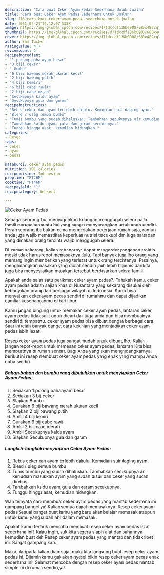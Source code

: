 ```yaml
---
description: "Cara buat Ceker Ayam Pedas Sederhana Untuk Jualan"
title: "Cara buat Ceker Ayam Pedas Sederhana Untuk Jualan"
slug: 116-cara-buat-ceker-ayam-pedas-sederhana-untuk-jualan
date: 2021-02-21T19:12:07.533Z
image: https://img-global.cpcdn.com/recipes/d7fdccdf136b0908/680x482cq70/ceker-ayam-pedas-foto-resep-utama.jpg
thumbnail: https://img-global.cpcdn.com/recipes/d7fdccdf136b0908/680x482cq70/ceker-ayam-pedas-foto-resep-utama.jpg
cover: https://img-global.cpcdn.com/recipes/d7fdccdf136b0908/680x482cq70/ceker-ayam-pedas-foto-resep-utama.jpg
author: Sam Tucker
ratingvalue: 4.7
reviewcount: 3
recipeingredient:
- "1 potong paha ayam besar"
- "3 biji ceker"
- " Bumbu"
- "6 biji bawang merah ukuran kecil"
- "2 biji bawang putih"
- "4 biji kemiri"
- "6 biji cabe rawit"
- "2 biji cabe merah"
- "Secukupnya kaldu ayam"
- "Secukupnya gula dan garam"
recipeinstructions:
- "Rebus ceker dan ayam terlebih dahulu. Kemudian suir daging ayam."
- "Blend / uleg semua bumbu"
- "Tumis bumbu yang sudah dihaluskan. Tambahkan secukupnya air kemudian masukkan ayam yang sudah disuir dan ceker yang sudah direbus."
- "Tambahkan kaldu ayam, gula dan garam secukupnya."
- "Tunggu hingga asat, kemudian hidangkan."
categories:
- Resep
tags:
- ceker
- ayam
- pedas

katakunci: ceker ayam pedas 
nutrition: 191 calories
recipecuisine: Indonesian
preptime: "PT26M"
cooktime: "PT46M"
recipeyield: "1"
recipecategory: Dessert

---
```



![Ceker Ayam Pedas](https://img-global.cpcdn.com/recipes/d7fdccdf136b0908/680x482cq70/ceker-ayam-pedas-foto-resep-utama.jpg)

Sebagai seorang ibu, menyuguhkan hidangan menggugah selera pada famili merupakan suatu hal yang sangat menyenangkan untuk anda sendiri. Peran seorang ibu bukan cuma mengerjakan pekerjaan rumah saja, namun anda juga wajib memastikan keperluan nutrisi tercukupi dan juga santapan yang dimakan orang tercinta wajib menggugah selera.

Di zaman  sekarang, kalian sebenarnya dapat mengorder panganan praktis meski tidak harus repot memasaknya dulu. Tapi banyak juga lho orang yang memang ingin memberikan yang terlezat untuk orang tercintanya. Pasalnya, menghidangkan masakan yang diolah sendiri jauh lebih higienis dan kita juga bisa menyesuaikan masakan tersebut berdasarkan selera famili. 



Apakah anda salah satu penikmat ceker ayam pedas?. Tahukah kamu, ceker ayam pedas adalah sajian khas di Nusantara yang sekarang disukai oleh kebanyakan orang dari berbagai wilayah di Indonesia. Kamu bisa menyajikan ceker ayam pedas sendiri di rumahmu dan dapat dijadikan camilan kesenanganmu di hari libur.

Kamu jangan bingung untuk memakan ceker ayam pedas, lantaran ceker ayam pedas tidak sulit untuk dicari dan juga anda pun bisa membuatnya sendiri di tempatmu. ceker ayam pedas bisa dibuat dengan berbagai cara. Saat ini telah banyak banget cara kekinian yang menjadikan ceker ayam pedas lebih lezat.

Resep ceker ayam pedas juga sangat mudah untuk dibuat, lho. Kalian jangan repot-repot untuk memesan ceker ayam pedas, lantaran Kita bisa membuatnya di rumah sendiri. Bagi Anda yang akan menghidangkannya, berikut ini resep membuat ceker ayam pedas yang enak yang mampu Anda coba sendiri.

<!--inarticleads1-->

##### Bahan-bahan dan bumbu yang dibutuhkan untuk menyiapkan Ceker Ayam Pedas:

1. Sediakan 1 potong paha ayam besar
1. Sediakan 3 biji ceker
1. Siapkan  Bumbu
1. Gunakan 6 biji bawang merah ukuran kecil
1. Siapkan 2 biji bawang putih
1. Ambil 4 biji kemiri
1. Gunakan 6 biji cabe rawit
1. Ambil 2 biji cabe merah
1. Ambil Secukupnya kaldu ayam
1. Siapkan Secukupnya gula dan garam




<!--inarticleads2-->

##### Langkah-langkah menyiapkan Ceker Ayam Pedas:

1. Rebus ceker dan ayam terlebih dahulu. Kemudian suir daging ayam.
1. Blend / uleg semua bumbu
1. Tumis bumbu yang sudah dihaluskan. Tambahkan secukupnya air kemudian masukkan ayam yang sudah disuir dan ceker yang sudah direbus.
1. Tambahkan kaldu ayam, gula dan garam secukupnya.
1. Tunggu hingga asat, kemudian hidangkan.




Wah ternyata cara membuat ceker ayam pedas yang mantab sederhana ini gampang banget ya! Kalian semua dapat memasaknya. Resep ceker ayam pedas Sesuai banget buat kamu yang baru akan belajar memasak ataupun untuk kamu yang sudah ahli dalam memasak.

Apakah kamu tertarik mencoba membuat resep ceker ayam pedas lezat sederhana ini? Kalau ingin, yuk kita segera siapin alat dan bahannya, kemudian buat deh Resep ceker ayam pedas yang mantab dan tidak ribet ini. Sangat gampang kan. 

Maka, daripada kalian diam saja, maka kita langsung buat resep ceker ayam pedas ini. Dijamin kamu gak akan nyesel bikin resep ceker ayam pedas enak sederhana ini! Selamat mencoba dengan resep ceker ayam pedas mantab simple ini di rumah sendiri,ya!.

